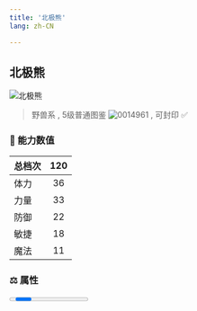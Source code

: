 ```yaml
---
title: '北极熊'
lang: zh-CN

---
```


<RouterBack />

## 北极熊

![北极熊](https://user-images.githubusercontent.com/78347270/115937625-61280700-a4d3-11eb-8ea9-cac79a13c12c.gif) 

> 野兽系 , 5级普通图鉴 ![0014961](https://user-images.githubusercontent.com/78347270/115963859-4ea5e000-a55c-11eb-84e2-5fee99d1fbb6.gif) , 可封印 ✅ 


### 💪 能力数值

| 总档次       | 120            |
| :----------- |:-------------:|
| 体力      | 36   <Stars :number="3.5" />  |
| 力量      | 33   <Stars :number="3.5" />  |
| 防御      | 22  <Stars :number="2" />  | 
| 敏捷      | 18  <Stars :number="2" />  | 
| 魔法      | 11  <Stars :number="1" />   | 


### ⚖️ 属性


<Progress earth :number="2" />

<Progress water :number="8" />

<Progress fire :number="0" />

<Progress wind :number="0" />

### ✨ 技能栏 <Strong>6个</Strong>

- 攻击
- 防御
- 乾坤一掷 Lv1

### 👶 1级出现点

- 阿巴尼斯村外围
> 参考坐标(255.182)， (256.191)




